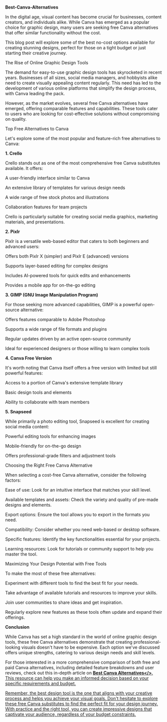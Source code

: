 <strong>Best-Canva-Alternatives</strong>

In the digital age, visual content has become crucial for businesses, content creators, and individuals alike. While Canva has emerged as a popular choice for graphic design, many users are seeking free Canva alternatives that offer similar functionality without the cost.

This blog post will explore some of the best no-cost options available for creating stunning designs, perfect for those on a tight budget or just starting their creative journey.

The Rise of Online Graphic Design Tools

The demand for easy-to-use graphic design tools has skyrocketed in recent years. Businesses of all sizes, social media managers, and hobbyists alike need to create visually appealing content regularly. This need has led to the development of various online platforms that simplify the design process, with Canva leading the pack.

However, as the market evolves, several free Canva alternatives have emerged, offering comparable features and capabilities. These tools cater to users who are looking for cost-effective solutions without compromising on quality.

Top Free Alternatives to Canva

Let's explore some of the most popular and feature-rich free alternatives to Canva:

**1. Crello**

Crello stands out as one of the most comprehensive free Canva substitutes available. It offers:

A user-friendly interface similar to Canva

An extensive library of templates for various design needs

A wide range of free stock photos and illustrations

Collaboration features for team projects

Crello is particularly suitable for creating social media graphics, marketing materials, and presentations.

**2. Pixlr**

Pixlr is a versatile web-based editor that caters to both beginners and advanced users:

Offers both Pixlr X (simpler) and Pixlr E (advanced) versions

Supports layer-based editing for complex designs

Includes AI-powered tools for quick edits and enhancements

Provides a mobile app for on-the-go editing

**3. GIMP (GNU Image Manipulation Program)**

For those seeking more advanced capabilities, GIMP is a powerful open-source alternative:

Offers features comparable to Adobe Photoshop

Supports a wide range of file formats and plugins

Regular updates driven by an active open-source community

Ideal for experienced designers or those willing to learn complex tools

**4. Canva Free Version**

It's worth noting that Canva itself offers a free version with limited but still powerful features:

Access to a portion of Canva's extensive template library

Basic design tools and elements

Ability to collaborate with team members

**5. Snapseed**

While primarily a photo editing tool, Snapseed is excellent for creating social media content:

Powerful editing tools for enhancing images

Mobile-friendly for on-the-go design

Offers professional-grade filters and adjustment tools

Choosing the Right Free Canva Alternative

When selecting a cost-free Canva alternative, consider the following factors:

Ease of use: Look for an intuitive interface that matches your skill level.

Available templates and assets: Check the variety and quality of pre-made designs and elements.

Export options: Ensure the tool allows you to export in the formats you need.

Compatibility: Consider whether you need web-based or desktop software.

Specific features: Identify the key functionalities essential for your projects.

Learning resources: Look for tutorials or community support to help you master the tool.

Maximizing Your Design Potential with Free Tools

To make the most of these free alternatives:

Experiment with different tools to find the best fit for your needs.

Take advantage of available tutorials and resources to improve your skills.

Join user communities to share ideas and get inspiration.

Regularly explore new features as these tools often update and expand their offerings.

<strong>Conclusion</strong>

While Canva has set a high standard in the world of online graphic design tools, these free Canva alternatives demonstrate that creating professional-looking visuals doesn't have to be expensive. Each option we've discussed offers unique strengths, catering to various design needs and skill levels.

For those interested in a more comprehensive comparison of both free and paid Canva alternatives, including detailed feature breakdowns and user reviews, check out this in-depth article on <b><a href="https://blog.zumvu.com/canva-alternatives/">Best Canva Alternatives</></b>. This resource can help you make an informed decision based on your specific requirements and budget.

Remember, the best design tool is the one that aligns with your creative process and helps you achieve your visual goals. Don't hesitate to explore these free Canva substitutes to find the perfect fit for your design journey. With practice and the right tool, you can create impressive designs that captivate your audience, regardless of your budget constraints.

